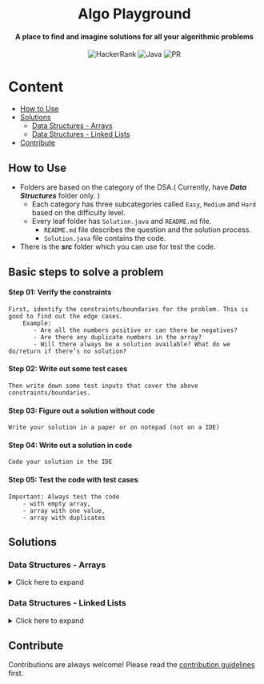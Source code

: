 <h1 align="center">Algo Playground</h1>

<h4 align="center">A place to find and imagine solutions for all your algorithmic problems</h4>

<div align="center">

![HackerRank](https://img.shields.io/badge/-Hackerrank-2EC866?style=Flat-square&logo=HackerRank&logoColor=white)
![Java](https://img.shields.io/badge/java-%23ED8B00.svg?style=Flat-square&logo=java&logoColor=white)
![PR](https://img.shields.io/static/v1?label=Made%20with%20%F0%9F%A4%8D%20by&message=develpoers&color=blue&style=Flat-square)

[comment]: <> (PR welcome badge - https://img.shields.io/static/v1?label=PRs&message=Welcome&color=ff69b4&style=Flat-square)

</div>

# Content

- [How to Use](#how-to-use)
- [Solutions](#solutions)
    - [Data Structures - Arrays](#data-structures---arrays)
    - [Data Structures - Linked Lists](#data-structures---linked-lists)
- [Contribute](#contribute)

## How to Use

- Folders are based on the category of the DSA.( Currently, have ***Data Structures*** folder only. )
    - Each category has three subcategories called `Easy`, `Medium` and `Hard` based on the difficulty level.
    - Every leaf folder has `Solution.java` and `README.md` file.
        - `README.md` file describes the question and the solution process.
        - `Solution.java` file contains the code.
- There is the ***src*** folder which you can use for test the code.

## Basic steps to solve a problem

#### Step 01: Verify the constraints
    First, identify the constraints/boundaries for the problem. This is good to find out the edge cases.
        Example:
           - Are all the numbers positive or can there be negatives?
           - Are there any duplicate numbers in the array?
           - Will there always be a solution available? What do we do/return if there’s no solution?

#### Step 02: Write out some test cases

    Then write down some test inputs that cover the above constraints/boundaries.

#### Step 03: Figure out a solution without code

    Write your solution in a paper or on notepad (not on a IDE)

#### Step 04: Write out a solution in code
    Code your solution in the IDE

#### Step 05: Test the code with test cases
    Important: Always test the code
        - with empty array,
        - array with one value,
        - array with duplicates

## Solutions

### Data Structures - Arrays

<details>
  <summary>Click here to expand</summary>

|                                                         Problem                                                          |                                                           Web Link                                                            |                                                     Solution                                                     |
|:------------------------------------------------------------------------------------------------------------------------:|:-----------------------------------------------------------------------------------------------------------------------------:|:----------------------------------------------------------------------------------------------------------------:|
|                [Array Reverse](Data%20Structures/Arrays/One%20Dimensional/Easy/array%20reverse/README.md)                |           [www.hackerrank.com/arrays-ds](https://www.hackerrank.com/challenges/arrays-ds/problem?isFullScreen=true)           |          [Solution.java](Data%20Structures/Arrays/One%20Dimensional/Easy/array%20reverse/Solution.java)          |
|                     [Hourglass](Data%20Structures/Arrays/Two%20Dimensional/Easy/hourglass/README.md)                     |       [www.hackerrank.com/2d-array-hourglass](https://www.hackerrank.com/challenges/2d-array/problem?isFullScreen=true)       |             [Solution.java](Data%20Structures/Arrays/Two%20Dimensional/Easy/hourglass/Solution.java)             |
|                [Dynamic Array](Data%20Structures/Arrays/Two%20Dimensional/Easy/dynamic%20array/README.md)                |       [www.hackerrank.com/dynamic-array](https://www.hackerrank.com/challenges/dynamic-array/problem?isFullScreen=true)       |          [Solution.java](Data%20Structures/Arrays/Two%20Dimensional/Easy/dynamic%20array/Solution.java)          |
|                [Left Rotation](Data%20Structures/Arrays/One%20Dimensional/Easy/left%20rotation/README.md)                | [www.hackerrank.com/array-left-rotation](https://www.hackerrank.com/challenges/array-left-rotation/problem?isFullScreen=true) |          [Solution.java](Data%20Structures/Arrays/One%20Dimensional/Easy/left%20rotation/Solution.java)          |
|               [Sparse Arrays](Data%20Structures/Arrays/One%20Dimensional/Medium/sparse%20arrays/README.md)               |       [www.hackerrank.com/sparse-arrays](https://www.hackerrank.com/challenges/sparse-arrays/problem?isFullScreen=true)       |         [Solution.java](Data%20Structures/Arrays/One%20Dimensional/Medium/sparse%20arrays/Solution.java)         |
|           [Array Manipulation](Data%20Structures/Arrays/Two%20Dimensional/Hard/array%20manipulation/README.md)           |        [www.hackerrank.com/array-manipulation](https://www.hackerrank.com/challenges/crush/problem?isFullScreen=true)         |       [Solution.java](Data%20Structures/Arrays/Two%20Dimensional/Hard/array%20manipulation/Solution.java)        |
|                  [Sum of two](Data%20Structures/Arrays/One%20Dimensional/Easy/sum%20of%20two/README.md)                  |                          [www.leetcode.com/two-sum/](https://leetcode.com/problems/two-sum/)                                  |          [Solution.java](Data%20Structures/Arrays/One%20Dimensional/Easy/sum%20of%20two/Solution.java)           |
| [Container with most water](Data%20Structures/Arrays/One%20Dimensional/Medium/container%20with%20most%20water/README.md) |            [www.leetcode.com/container-with-most-water](https://leetcode.com/problems/container-with-most-water/)             | [Solution.java](Data%20Structures/Arrays/One%20Dimensional/Medium/container%20with%20most%20water/Solution.java) |
|       [Trapping rain water](Data%20Structures/Arrays/One%20Dimensional/Hard/trapping%20rain%20water/README.md)           |                  [www.leetcode.com/trapping-rain-water](https://leetcode.com/problems/trapping-rain-water/)                   |     [Solution.java](Data%20Structures/Arrays/One%20Dimensional/Hard/trapping%20rain%20water/Solution.java)       |

</details>

### Data Structures - Linked Lists

<details>
  <summary>Click here to expand</summary>

|                                                                              Problem                                                                               |                                                                                             Web Link                                                                                              |                                                           Solution                                                           |
|:------------------------------------------------------------------------------------------------------------------------------------------------------------------:|:-------------------------------------------------------------------------------------------------------------------------------------------------------------------------------------------------:|:----------------------------------------------------------------------------------------------------------------------------:|
|                              [Print Elements in Linked List](Data%20Structures/Linked%20Lists/Singly/Easy/print%20elements/README.md)                              |                   [www.hackerrank.com/print-the-elements-of-a-linked-list](https://www.hackerrank.com/challenges/print-the-elements-of-a-linked-list/problem?isFullScreen=true)                   |                 [Solution.java](Data%20Structures/Linked%20Lists/Singly/Easy/print%20elements/Solution.java)                 |
|              [Insert a Node at the Tail of a Linked List](Data%20Structures/Linked%20Lists/Singly/Easy/insert%20a%20node%20at%20the%20tail/README.md)              |            [www.hackerrank.com/insert-a-node-at-the-tail-of-a-linked-list](https://www.hackerrank.com/challenges/insert-a-node-at-the-tail-of-a-linked-list/problem?isFullScreen=true)            |       [Solution.java](Data%20Structures/Linked%20Lists/Singly/Easy/insert%20a%20node%20at%20the%20tail/Solution.java)        |
|              [Insert a Node at the Head of a Linked List](Data%20Structures/Linked%20Lists/Singly/Easy/insert%20a%20node%20at%20the%20head/README.md)              |            [www.hackerrank.com/insert-a-node-at-the-head-of-a-linked-list](https://www.hackerrank.com/challenges/insert-a-node-at-the-head-of-a-linked-list/problem?isFullScreen=true)            |       [Solution.java](Data%20Structures/Linked%20Lists/Singly/Easy/insert%20a%20node%20at%20the%20head/Solution.java)        |
|  [Insert a node at a specific position in a Linked List](Data%20Structures/Linked%20Lists/Singly/Easy/insert%20a%20node%20at%20a%20specific%20position/README.md)  | [www.hackerrank.com/insert-a-node-at-a-specific-position-in-a-linked-list](https://www.hackerrank.com/challenges/insert-a-node-at-a-specific-position-in-a-linked-list/problem?isFullScreen=true) | [Solution.java](Data%20Structures/Linked%20Lists/Singly/Easy/insert%20a%20node%20at%20a%20specific%20position/Solution.java) |
|                                     [Delete a Node](Data%20Structures/Linked%20Lists/Singly/Easy/delete%20a%20node/README.md)                                      |                      [www.hackerrank.com/delete-a-node-from-a-linked-list](https://www.hackerrank.com/challenges/delete-a-node-from-a-linked-list/problem?isFullScreen=true)                      |                [Solution.java](Data%20Structures/Linked%20Lists/Singly/Easy/delete%20a%20node/Solution.java)                 |
|                                  [Print in Reverse](Data%20Structures/Linked%20Lists/Singly/Easy/print%20in%20reverse/README.md)                                   |                 [www.hackerrank.com/print-linked-list-in-reverse](https://www.hackerrank.com/challenges/print-the-elements-of-a-linked-list-in-reverse/problem?isFullScreen=true)                 |               [Solution.java](Data%20Structures/Linked%20Lists/Singly/Easy/print%20in%20reverse/Solution.java)               |
|                                      [Reverse a linked list](Data%20Structures/Linked%20Lists/Singly/Easy/reverse/README.md)                                       |                                 [www.hackerrank.com/reverse-a-linked-list](https://www.hackerrank.com/challenges/reverse-a-linked-list/problem?isFullScreen=true)                                 |                     [Solution.java](Data%20Structures/Linked%20Lists/Singly/Easy/reverse/Solution.java)                      |
|                                     [Compare two linked lists](Data%20Structures/Linked%20Lists/Singly/Easy/compare/README.md)                                     |                              [www.hackerrank.com/compare-two-linked-lists](https://www.hackerrank.com/challenges/compare-two-linked-lists/problem?isFullScreen=true)                              |                     [Solution.java](Data%20Structures/Linked%20Lists/Singly/Easy/compare/Solution.java)                      |

</details>

## Contribute

Contributions are always welcome! Please read the [contribution guidelines](contributing.md) first.
